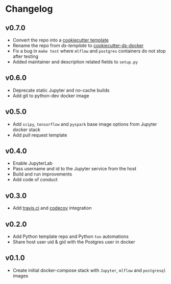 # Changelog

## v0.7.0

- Convert the repo into a [cookiecutter template](https://github.com/cookiecutter/cookiecutter)
- Rename the repo from *ds-template* to [cookiecutter-ds-docker](https://github.com/sertansenturk/cookiecutter-ds-docker)
- Fix a bug in `make test` where `mlflow` and `postgres` containers do not stop after testing
- Added maintainer and description related fields to `setup.py`

## v0.6.0

- Deprecate static Jupyter and no-cache builds
- Add git to python-dev docker image

## v0.5.0

- Add `scipy`, `tensorflow` and `pyspark` base image options from Jupyter docker stack
- Add pull request template

## v0.4.0

- Enable JupyterLab
- Pass username and id to the Jupyter service from the host
- Build and run improvements
- Add code of conduct

## v0.3.0

- Add [travis.ci](https://travis-ci.com/github/sertansenturk/cookiecutter-ds-docker) and [codecov](https://codecov.io/gh/sertansenturk/cookiecutter-ds-docker/) integration

## v0.2.0

- Add Python template repo and Python `tox` automations
- Share host user uid & gid with the Postgres user in docker

## v0.1.0

- Create initial docker-compose stack with `Jupyter`, `mlflow` and `postgresql` images

